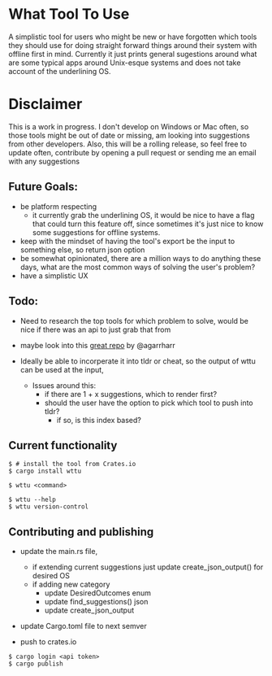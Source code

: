 # What Tool To Use
A simplistic tool for users who might be new or have forgotten which tools they should use for doing straight forward things around their system with offline first in mind. Currently it just prints general sugestions around what are some typical apps around Unix-esque systems and does not take account of the underlining OS. 

# Disclaimer
This is a work in progress. I don't develop on Windows or Mac often, so those tools might be out of date or missing, am looking into suggestions from other developers. Also, this will be a rolling release, so feel free to update often, contribute by opening a pull request or sending me an email with any suggestions

## Future Goals:
- be platform respecting
    - it currently grab the underlining OS, it would be nice to have a flag that could turn this feature off, since sometimes it's just nice to know some suggestions for offline systems.
- keep with the mindset of having the tool's export be the input to something else, so return json option
- be somewhat opinionated, there are a million ways to do anything these days, what are the most common ways of solving the user's problem?
- have a simplistic UX


## Todo:
- Need to research the top tools for which problem to solve,
    would be nice if there was an api to just grab that from
- maybe look into this [great repo](https://github.com/agarrharr/awesome-cli-apps) by @agarrharr 

- Ideally be able to incorperate it into tldr or cheat, so the output of wttu can be used at the input,
    - Issues around this:
        - if there are 1 + x suggestions, which to render first?  
        - should the user have the option to pick which tool to push into tldr?
            - if so, is this index based?
    

## Current functionality

```
$ # install the tool from Crates.io
$ cargo install wttu

$ wttu <command>

$ wttu --help
$ wttu version-control

```



## Contributing and publishing

- update the main.rs file, 
    - if extending current suggestions just update create_json_output() for desired OS
    - if adding new category
        - update DesiredOutcomes enum
        - update find_suggestions() json
        - update create_json_output

- update Cargo.toml file to next semver
- push to crates.io

```
$ cargo login <api token>
$ cargo publish 

```
